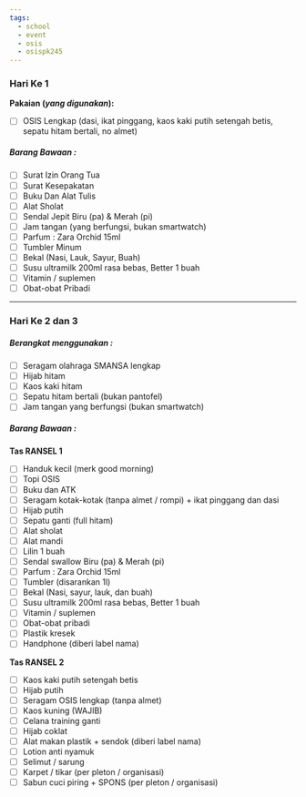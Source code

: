 ```yaml
---
tags:
  - school
  - event
  - osis
  - osispk245
---
```

### **Hari Ke 1**
**Pakaian (_yang digunakan_):**
- [ ] OSIS Lengkap (dasi, ikat pinggang, kaos kaki putih setengah betis, sepatu hitam bertali, no almet)

##### **Barang Bawaan :**
- [ ] Surat Izin Orang Tua
- [ ] Surat Kesepakatan
- [ ] Buku Dan Alat Tulis
- [ ] Alat Sholat
- [ ] Sendal Jepit Biru (pa) & Merah (pi)
- [ ] Jam tangan (yang berfungsi, bukan smartwatch)
- [ ] Parfum : Zara Orchid 15ml
- [ ] Tumbler Minum
- [ ] Bekal (Nasi, Lauk, Sayur, Buah)
- [ ] Susu ultramilk 200ml rasa bebas, Better 1 buah
- [ ] Vitamin / suplemen
- [ ] Obat-obat Pribadi

---

### **Hari Ke 2 dan 3**

##### **Berangkat menggunakan :**
- [ ] Seragam olahraga SMANSA lengkap
- [ ] Hijab hitam
- [ ] Kaos kaki hitam
- [ ] Sepatu hitam bertali (bukan pantofel)
- [ ] Jam tangan yang berfungsi (bukan smartwatch)

##### **Barang Bawaan :**
**Tas RANSEL 1**
- [ ] Handuk kecil (merk good morning)
- [ ] Topi OSIS
- [ ] Buku dan ATK
- [ ] Seragam kotak-kotak (tanpa almet / rompi) + ikat pinggang dan dasi
- [ ] Hijab putih
- [ ] Sepatu ganti (full hitam)
- [ ] Alat sholat
- [ ] Alat mandi
- [ ] Lilin 1 buah
- [ ] Sendal swallow Biru (pa) & Merah (pi)
- [ ] Parfum : Zara Orchid 15ml
- [ ] Tumbler (disarankan 1l)
- [ ] Bekal (Nasi, sayur, lauk, dan buah)
- [ ] Susu ultramilk 200ml rasa bebas, Better 1 buah
- [ ] Vitamin / suplemen
- [ ] Obat-obat pribadi
- [ ] Plastik kresek
- [ ] Handphone (diberi label nama)

**Tas RANSEL 2**
- [ ] Kaos kaki putih setengah betis
- [ ] Hijab putih
- [ ] Seragam OSIS lengkap (tanpa almet)
- [ ] Kaos kuning (WAJIB)
- [ ] Celana training ganti
- [ ] Hijab coklat
- [ ] Alat makan plastik + sendok (diberi label nama)
- [ ] Lotion anti nyamuk
- [ ] Selimut / sarung
- [ ] Karpet / tikar (per pleton / organisasi)
- [ ] Sabun cuci piring + SPONS (per pleton / organisasi)